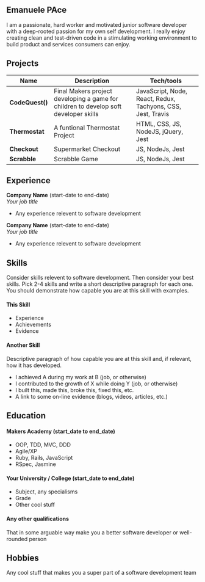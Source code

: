 ## Emanuele PAce

I am a passionate, hard worker and motivated junior software developer with a deep-rooted passion for my own self development. I really enjoy creating clean and test-driven code in a stimulating working environment to build product and services consumers can enjoy. 

## Projects

| Name                         | Description       | Tech/tools        |
| ---------------------------- | ----------------- | ----------------- |
| **CodeQuest()**              | Final Makers project developing a game for children to develop soft developer skills | JavaScript, Node, React, Redux, Tachyons, CSS, Jest, Travis|
| **Thermostat** | A funtional Thermostat Project  | HTML, CSS, JS, NodeJS, jQuery, Jest              |
| **Checkout** | Supermarket Checkout | JS, NodeJs, Jest              |
| **Scrabble** | Scrabble Game | JS, NodeJs, Jest              |


## Experience

**Company Name** (start-date to end-date)  
_Your job title_

- Any experience relevent to software development

**Company Name** (start-date to end-date)  
_Your job title_

- Any experience relevent to software development

## Skills

Consider skills relevent to software development. Then consider your best skills. Pick 2-4 skills and write a short descriptive paragraph for each one. You should demonstrate how capable you are at this skill with examples.

#### This Skill

- Experience
- Achievements
- Evidence

#### Another Skill

Descriptive paragraph of how capable you are at this skill and, if relevant, how it has developed.

- I achieved A during my work at B (job, or otherwise)
- I contributed to the growth of X while doing Y (job, or otherwise)
- I built this, made this, broke this, fixed this, etc.
- A link to some on-line evidence (blogs, videos, articles, etc.)

## Education

#### Makers Academy (start_date to end_date)

- OOP, TDD, MVC, DDD
- Agile/XP
- Ruby, Rails, JavaScript
- RSpec, Jasmine

#### Your University / College (start_date to end_date)

- Subject, any specialisms
- Grade
- Other cool stuff

#### Any other qualifications

That in some arguable way make you a better software developer or well-rounded person

## Hobbies

Any cool stuff that makes you a super part of a software development team
